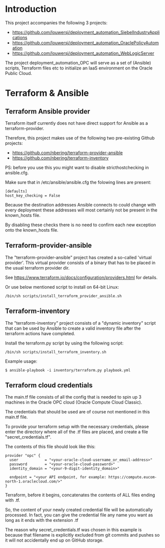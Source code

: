 # Introduction

This project accompanies the following 3 projects:

* https://github.com/louwersj/deployment_automation_SiebelIndustryApplications
* https://github.com/louwersj/deployment_automation_OraclePolicyAutomation
* https://github.com/louwersj/deployment_automation_WebLogicServer

The project deployment_automation_OPC will serve as a set of (Ansible) scripts,
Terraform files etc to initialize an IaaS environment on the Oracle Public Cloud.


# Terraform & Ansible

## Terraform Ansible provider
Terraform itself currently does not have direct support for Ansible as a terraform-provider.

Therefore, this project makes use of the following two pre-existing Github projects:

* https://github.com/nbering/terraform-provider-ansible
* https://github.com/nbering/terraform-inventory

PS: before you use this you might want to disable stricthostchecking in ansible.cfg.

Make sure that in /etc/ansible/ansible.cfg the folowing lines are present:

```
[defaults]
host_key_checking = False
```

Because the destination addresses Ansible connects to could change with every deployment these addresses will most certainly not be present in the known_hosts file.

By disabling these checks there is no need to confirm each new exception onto the known_hosts file.


## Terraform-provider-ansible
The "terraform-provider-ansible" project has created a so-called 'virtual provider'.
This virtual provider consists of a binary that has to be placed in the usual terraform
provider dir.

See https://www.terraform.io/docs/configuration/providers.html for details.

Or use below mentioned script to install on 64-bit Linux:

```
/bin/sh scripts/install_terraform_provider_ansible.sh
```

## Terraform-inventory
The "terraform-inventory" project consists of a "dynamic inventory" script that can be
used by Ansible to create a valid inventory file after the terraform actions have completed.

Install the terraform.py script by using the following script:

```
/bin/sh scripts/install_terraform_inventory.sh
```


Example usage:

```
$ ansible-playbook -i inventory/terraform.py playbook.yml
```


## Terraform cloud credentials
The main.tf file consists of all the config that is needed to spin up 3 machines in
the Oracle OPC cloud (Oracle Compute Cloud Classic).

The credentials that should be used are of course not mentioned in this main.tf file.

To provide your terraform setup with the necessary credentials, please enter the directory
where all of the .tf files are placed, and create a file "secret_credentials.tf".

The contents of this file should look like this:

```
provider "opc" {
  user            = "<your-oracle-cloud-username_or_email-address>"
  password        = "<your-oracle-cloud-password>"
  identity_domain = "<your-9-digit-identity_domain>"

  endpoint = "<your API endpoint, for example: https://compute.eucom-north-1.oraclecloud.com/>"
}
```

Terraform, before it begins, concatenates the contents of ALL files ending with .tf.

So, the content of your newly created credential file will be automatically processed.
In fact, you can give the credential file any name you want as long as it ends with the extension .tf

The reason why secret_credentials.tf was chosen in this example is because that filename is explicitly
excluded from git commits and pushes so it will not accidentally end up on GitHub storage.
